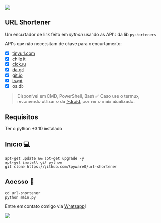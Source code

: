 ![](https://camo.githubusercontent.com/71b837571c48af3aa60a73dbc9d5936aa359d78efbfa8a6743cbbbc16b80ef4d/68747470733a2f2f63646e2e646973636f72646170702e636f6d2f6174746163686d656e74732f3830353930323039333930363630383138362f3830353931333937323533353539303932322f74656e6f722e676966)

## URL Shortener

Um encurtador de link feito em *python* usando as API's da lib ```pyshorteners```

API's que não necessitam de chave para o encurtamento:
- [x] [tinyurl.com](https://tinyurl.com)
- [x] [chilp.it](https://chilp.it)
- [x] [clck.ru](https://clck.ru)
- [x] [da.gd](https://da.gd)
- [x] [git.io](https://git.io)
- [x] [is.gd](https://is.gd)
- [x] os.db

> Disponível em CMD, PowerShell, Bash ✅
> Caso use o termux, recomendo utilizar o da [f-droid](https://f-droid.org), por ser o mais atualizado.

## Requisitos

Ter o python +3.10 instalado

## Início :computer:
```shell script
apt-get update && apt-get upgrade -y
apt-get install git python
git clone https://github.com/Spyware0/url-shortener
```

## Acesso :open_file_folder:
```shell script
cd url-shortener
python main.py
```

Entre em contato comigo via [Whatsapp](http://wa.me/559885267746)!

![](https://camo.githubusercontent.com/71b837571c48af3aa60a73dbc9d5936aa359d78efbfa8a6743cbbbc16b80ef4d/68747470733a2f2f63646e2e646973636f72646170702e636f6d2f6174746163686d656e74732f3830353930323039333930363630383138362f3830353931333937323533353539303932322f74656e6f722e676966)
